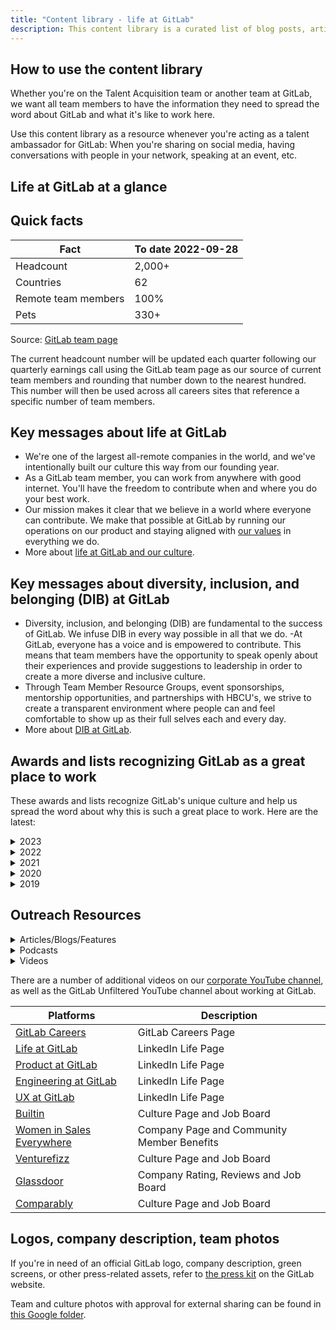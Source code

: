 ```yaml
---
title: "Content library - life at GitLab"
description: This content library is a curated list of blog posts, articles, videos, awards, and quick facts that help tell the story of life at GitLab.
---
```


## How to use the content library

Whether you're on the Talent Acquisition team or another team at GitLab, we want all team members to have the information they need to spread the word about GitLab and what it's like to work here.

Use this content library as a resource whenever you're acting as a talent ambassador for GitLab: When you're sharing on social media, having conversations with people in your network, speaking at an event, etc.

## Life at GitLab at a glance

## Quick facts

| Fact | To date 2022-09-28 |
| ------ | ------ |
| Headcount | 2,000+ |
| Countries | 62 |
| Remote team members | 100% |
| Pets | 330+ |

Source: [GitLab team page](/handbook/company/team/)

The current headcount number will be updated each quarter following our quarterly earnings call using the GitLab team page as our source of current team members and rounding that number down to the nearest hundred. This number will then be used across all careers sites that reference a specific number of team members.

## Key messages about life at GitLab

- We're one of the largest all-remote companies in the world, and we've intentionally built our culture this way from our founding year.
- As a GitLab team member, you can work from anywhere with good internet. You'll have the freedom to contribute when and where you do your best work.
- Our mission makes it clear that we believe in a world where everyone can contribute. We make that possible at GitLab by running our operations on our product and staying aligned with [our values](/handbook/values/)​ in everything we do.
- More about [life at GitLab and our culture](/handbook/company/culture/).

## Key messages about diversity, inclusion, and belonging (DIB) at GitLab

- Diversity, inclusion, and belonging (DIB) are fundamental to the success of GitLab. We infuse DIB in every way possible in all that we do.
-At GitLab, everyone has a voice and is empowered to contribute. This means that team members have the opportunity to speak openly about their experiences and provide suggestions to leadership in order to create a more diverse and inclusive culture.
- Through Team Member Resource Groups, event sponsorships, mentorship opportunities, and partnerships with HBCU's, we strive to create a transparent environment where people can and feel comfortable to show up as their full selves each and every day.
- More about [DIB at GitLab](/handbook/company/culture/inclusion/).

## Awards and lists recognizing GitLab as a great place to work

These awards and lists recognize GitLab's unique culture and help us spread the word about why this is such a great place to work. Here are the latest:

<details><summary>2023</summary>

- [Great Place to Work Certified, 2023-2024](https://www.greatplacetowork.com/certified-company/7013799)
- [Best Places to Work, Builtin, 2023](https://builtin.com/awards/us/2023/best-places-to-work?utm_source=bambu&utm_medium=social&utm_campaign=advocacy&blaid=4012565)

</details>

<details><summary>2022</summary>

- [Best Workplaces for Parents, Fortune, 2022](https://www.greatplacetowork.com/best-workplaces-parents?mkt_tok=NTIwLUFPTy05ODIAAAGIch_eubKDhGDzybtHOPnrcxe8dgsYnuW1QwdVR2XCewDx-EJjcFjfAJYwniK6cFNS-VLk-V5Kk2hzXRcCz-XNjpJys6F6_QGqCaPBDJxQtoJPDA)
- [Best Companies for Remote Workers, Quartz, 2022](https://qz.com/list/best-companies-to-work-from-home-2022/gitlab-5)
- [Best Workplaces in Technology, Small & Medium, Fortune, 2022](https://fortune.com/best-small-workplaces-technology/2022/gitlab/)
- [Best Workplaces for Millennials, Fortune, 2022](https://www.greatplacetowork.com/best-workplaces/millennials/2022?category=small-and-medium)
- [Best Workplaces for Innovators, Fast Company, 2022](https://www.fastcompany.com/best-workplaces-for-innovators/list)
- [Best Medium Workplaces, Fortune, 2022](https://fortune.com/best-medium-workplaces/2022/gitlab/)
- [Great Place to Work Certified, 2021-2022](https://www.greatplacetowork.com/certified-company/7013799)
- [Best Workplaces in the SF Bay Area, Fortune, 2022](https://www.greatplacetowork.com/best-companies-in-the-us/)

</details>

<details><summary>2021</summary>

- [Best Tech Companies For Remote Jobs in 2021 according to Glassdoor, Forbes](https://www.forbes.com/sites/louiscolumbus/2020/12/20/the-best-tech-companies-for-remote-jobs-in-2021-according-to-glassdoor/?sh=2922f81c2ceb)
- [Fortune's Best Small & Medium Workplaces in 2020](https://www.greatplacetowork.com/best-workplaces/smb/2020?category=medium)
- [Great Place to Work Certified, 2020-2021](https://www.greatplacetowork.com/certified-company/7013799)
- [Best Engingeering Departments, Comparably, 2021](https://www.businessinsider.com/companies-with-the-best-engineering-teams-according-to-employees-comparably-2021-4#here-is-the-full-list-of-companies-with-the-best-engineering-departments-26)

</details>

<details><summary>2020</summary>

- [Best Startup Employers in 2020, Forbes](https://www.forbes.com/americas-best-startup-employers/#46146ae96527)
- [Cloud 100 List, Forbes, 2020](https://www.forbes.com/cloud100/#12ceb6e35f94)
- [No. 2 top private employer via Hired's Brand Health Report, 2020](https://www-forbes-com.cdn.ampproject.org/c/s/www.forbes.com/sites/johnkoetsier/2020/09/22/the-top-40-brands-people-want-to-work-for-in-the-tech-industry/amp/)
- [Happiest Employees, Comparably, 2020](https://www.businessinsider.com/top-companies-employees-happy-fulfilled-comparably-2020-10)
- [Best Perks and Benefits, Comparably, 2020](https://www.businessinsider.com/comparably-big-companies-best-perks-employee-benefits-2020-10)
- [Best Compensation, Comparably, 2020](https://www.businessinsider.com/best-paying-big-companies-comparably-salary-2020-10)
- [Best Work Life Balance, Comparably, 2020](https://www.businessinsider.com/best-companies-if-you-want-to-achieve-work-life-balance-2020-10)
- [Top 100 Remote Work Companies 2020, FlexJobs](https://www.flexjobs.com/blog/post/100-top-companies-with-remote-jobs-2020/)

</details>

<details><summary>2019</summary>

- [Best Workplaces in 2019, Inc.](https://about.gitlab.com/blog/2019/05/16/building-an-award-winning-culture-at-gitlab/)
- [18 Great Companies For Millennials in the San Francisco Area](https://www.comparably.com/articles/18-great-companies-for-millennials-in-the-san-francisco-area/)
- [Best Company Culture, Comparably, 2019](https://www.comparably.com/news/best-company-culture-2019/)
- [Best Companies for Women, Comparably, 2019](https://www.comparably.com/news/best-companies-for-women-2019/)
- [Best Companies for Diversity, Comparably, 2019](https://www.comparably.com/news/best-companies-for-diversity-2019/)

</details>

## Outreach Resources

<details><summary>Articles/Blogs/Features</summary>

| Articles/Blogs/Features | Category |
| ------ | ------ |
| [These Companies Are Taking an Intentional Approach to Artificial Intelligence](https://builtin.com/brand-studio/these-companies-are-taking-intentional-approach-artificial-intelligence?utm_source=bambu&utm_medium=social&utm_campaign=advocacy) | AI / Product |
| [How Iteration drives innovation in our engineering org](https://about.gitlab.com/blog/2022/06/10/how-gitlab-iteration-value-drives-innovation-through-the-engineering-organization/) | Engineering |
| [The Best Leadership Advice I Never Received](https://womeninsaleseverywhere.com/blog/author/meaghan-thatcher/) | Sales |
| [How GitLab's customer and partner focus fuels our culture](https://about.gitlab.com/blog/2022/05/03/how-gitlabs-customer-and-partner-focus-fuels-our-culture/) | Sales |
| [How GitLab Enabled One Sales Pro to Build Her ‘Dream Life’](https://builtin.com/gitlab-enabled-one-sales-pro-build-her-dream-life?utm_source=linkedin&utm_medium=social_media&utm_campaign=gitlab) | Sales |
| [DEI Spotlight - Diversity, Equity, and Inclusion at GitLab](https://venturefizz.com/insights/dei-spotlight-diversity-equity-and-inclusion-gitlab) | General / DIB |
| [GitLab is Changing the Look of DevOps and Remote Work, One Iteration at a Time](https://builtin.com/brand-studio/gitlab-changing-look-devops-remote-work?utm_source=linkedin&utm_medium=social_media&utm_campaign=gitlab) | General |
| [The Most Rewarding Teams in Tech are Looking For Talent. Are You in?](https://builtin.com/job-search-recruiting/most-rewarding-teams-tech-looking-talent) | General |
| [How to win the burnout battle](https://about.gitlab.com/blog/2022/06/07/best-life-best-work/) | General |
| [Preventing burnout: A manager's toolkit](https://about.gitlab.com/blog/2022/05/03/preventing-burnout-a-managers-toolkit/) | General |
| [Use your uniqueness as your superpower](https://about.gitlab.com/blog/2022/04/04/advice-for-women-seeking-careers-in-tech/) | General |

</details>

<details><summary>Podcasts</summary>

| Podcasts | Category |
| ------ | ------ |
| [Building an all-remote company](https://hbr.org/podcast/2022/09/advice-from-the-ceo-of-an-all-remote-company) | General / All-remote |

</details>

<details><summary>Videos</summary>

| Videos | Category |
| ------ | ------ |
| [Life at GitLab](https://vimeo.com/gitlab/lifeatgitlab) | General |
| [Sales at GitLab](https://vimeo.com/675024697) | Sales |
| [Diverse Minds, Unified AI Solutions](https://vimeo.com/gitlab/diversemindsunifiedaisolutions?share=copy) | AI / Product |
| [GitLab at European Women in Tech](https://vimeo.com/852369659?share=copy) | DIB |
| [A Conversation with Ragnar Hardarson, Engineering Manager at GitLab](https://vimeo.com/716075220) | Engineering |
| [A Conversation with Monmayuri Ray, Engineering Manager, ModelOps at GitLab](https://vimeo.com/745189253) | Engineering |
| [A Conversation with Nick Nguyen, Sr. Engineering Mgr., Enablement at GitLab](https://vimeo.com/745463953) | Engineering |
| [GitLab's Engineering Team: An Inside Look](https://www.youtube.com/watch?v=bnq8-iJeUMI) | Engineering |
| [Ishita's Life at GitLab](https://vimeo.com/677814891) | Team Member Spotlight |
| [Kyla's Life at GitLab](https://vimeo.com/677779723) | Team Member Spotlight |
| [Bruno's Life at GitLab](https://vimeo.com/677785451) | Team Member Spotlight |
| [Michael's Life at GitLab](https://vimeo.com/677818344) | Team Member Spotlight |
| [Liam's Life at GitLab](https://vimeo.com/677812885) | Team Member Spotlight |
| [GitLab's core values](https://youtu.be/_8DFFHYAtj8) | General |
| [What is GitLab?](https://www.youtube.com/watch?v=tmEv_XgwR6Y) | General |
| [Black is Tech](https://vimeo.com/746975612) | DIB |

</details>

There are a number of additional videos on our [corporate YouTube channel](https://www.youtube.com/gitlab), as well as the GitLab Unfiltered YouTube channel about working at GitLab.

| Platforms | Description |
| ------ | ------ |
| [GitLab Careers](https://about.gitlab.com/jobs/) | GitLab Careers Page |
| [Life at GitLab](https://www.linkedin.com/company/gitlab-com/life/general/?viewAsMember=true) | LinkedIn Life Page |
| [Product at GitLab](https://www.linkedin.com/company/gitlab-com/life/4763492d-8a7e-49de-8b66-30ad33df805e/?viewAsMember=true) | LinkedIn Life Page |
| [Engineering at GitLab](https://www.linkedin.com/company/gitlab-com/life/d7a581f5-5dd7-499f-a5e9-79bbcda7f29a/?viewAsMember=true) | LinkedIn Life Page |
| [UX at GitLab](https://www.linkedin.com/company/gitlab-com/life/2401df61-b442-4630-a061-c586f6d788ba/?viewAsMember=true) | LinkedIn Life Page |
| [Builtin](https://builtin.com/company/gitlab) | Culture Page and Job Board |
| [Women in Sales Everywhere](https://app.womeninsaleseverywhere.com/companies/gitlab) | Company Page and Community Member Benefits |
| [Venturefizz](https://venturefizz.com/gitlab) | Culture Page and Job Board |
| [Glassdoor](https://bit.ly/3BT89On) | Company Rating, Reviews and Job Board |
| [Comparably](https://www.comparably.com/companies/gitlab) | Culture Page and Job Board |

## Logos, company description, team photos

If you're in need of an official GitLab logo, company description, green screens, or other press-related assets, refer to [the press kit](https://about.gitlab.com/press/press-kit/) on the GitLab website.

Team and culture photos with approval for external sharing can be found in [this Google folder](https://drive.google.com/drive/folders/18SG20yehfmHP3krNuU03LZliuN_JWtmA).
